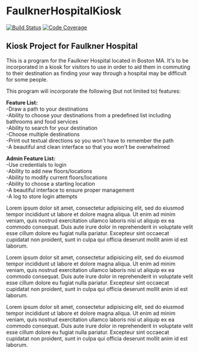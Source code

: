 # FaulknerHospitalKiosk
[![Build Status](https://travis-ci.org/mplemay/FaulknerHospitalKiosk.svg?branch=master)](https://travis-ci.org/mplemay/FaulknerHospitalKiosk)
[![Code Coverage](https://codecov.io/github/mplemay/FaulknerHospitalKiosk/coverage.svg?branch=master)](https://codecov.io/github/mplemay/FaulknerHospitalKiosk?branch=master)

## Kiosk Project for Faulkner Hospital

This is a program for the Faulkner Hospital located in Boston MA. It's to be incorporated in a kiosk for visitors to use in order to aid them in commuting to their destination as finding your way through a hospital may be difficult for some people. 

This program will incorporate the following (but not limited to) features:

**Feature List:** <br>
-Draw a path to your destinations <br>
-Ability to choose your destinations from a predefined list including bathrooms and food services<br>
-Ability to search for your destination<br>
-Choose multiple destinations<br>
-Print out textual directions so you won't have to remember the path<br>
-A beautiful and clean interface so that you won't be overwhelmed<br>

**Admin Feature List:**<br>
-Use credentials to login<br>
-Ability to add new floors/locations<br>
-Ability to modify current floors/locations<br>
-Ability to choose a starting location<br>
-A beautiful interface to ensure proper management<br>
-A log to store login attempts<br>

Lorem ipsum dolor sit amet, consectetur adipisicing elit, sed do eiusmod tempor incididunt ut labore et dolore magna aliqua. Ut enim ad minim veniam, quis nostrud exercitation ullamco laboris nisi ut aliquip ex ea commodo consequat. Duis aute irure dolor in reprehenderit in voluptate velit esse cillum dolore eu fugiat nulla pariatur. Excepteur sint occaecat cupidatat non proident, sunt in culpa qui officia deserunt mollit anim id est laborum.

Lorem ipsum dolor sit amet, consectetur adipisicing elit, sed do eiusmod tempor incididunt ut labore et dolore magna aliqua. Ut enim ad minim veniam, quis nostrud exercitation ullamco laboris nisi ut aliquip ex ea commodo consequat. Duis aute irure dolor in reprehenderit in voluptate velit esse cillum dolore eu fugiat nulla pariatur. Excepteur sint occaecat cupidatat non proident, sunt in culpa qui officia deserunt mollit anim id est laborum.


Lorem ipsum dolor sit amet, consectetur adipisicing elit, sed do eiusmod tempor incididunt ut labore et dolore magna aliqua. Ut enim ad minim veniam, quis nostrud exercitation ullamco laboris nisi ut aliquip ex ea commodo consequat. Duis aute irure dolor in reprehenderit in voluptate velit esse cillum dolore eu fugiat nulla pariatur. Excepteur sint occaecat cupidatat non proident, sunt in culpa qui officia deserunt mollit anim id est laborum.
